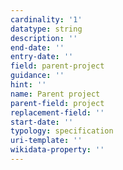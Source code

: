 ```yaml
---
cardinality: '1'
datatype: string
description: ''
end-date: ''
entry-date: ''
field: parent-project
guidance: ''
hint: ''
name: Parent project
parent-field: project
replacement-field: ''
start-date: ''
typology: specification
uri-template: ''
wikidata-property: ''
---
```

